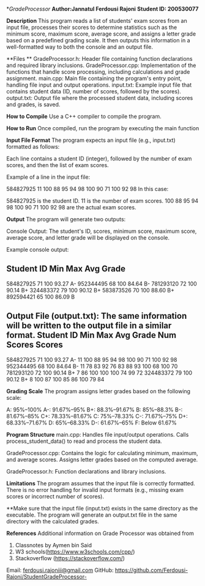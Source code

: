 **GradeProcessor*
**Author:Jannatul Ferdousi Rajoni**
**Student ID: 200530077**

**Description**
This program reads a list of students' exam scores from an input file, processes their scores to determine statistics such as the minimum score, maximum score, average score, and assigns a letter grade based on a predefined grading scale. It then outputs this information in a well-formatted way to both the console and an output file.

**Files **
GradeProcessor.h: Header file containing function declarations and required library inclusions.
GradeProcessor.cpp: Implementation of the functions that handle score processing, including calculations and grade assignment.
main.cpp: Main file containing the program's entry point, handling file input and output operations.
input.txt: Example input file that contains student data (ID, number of scores, followed by the scores).
output.txt: Output file where the processed student data, including scores and grades, is saved.


**How to Compile**
Use a C++ compiler to compile the program.


**How to Run**
Once compiled, run the program by executing the main function

**Input File Format**
The program expects an input file (e.g., input.txt) formatted as follows:

Each line contains a student ID (integer), followed by the number of exam scores, and then the list of exam scores.

Example of a line in the input file:

584827925 11 100 88 95 94 98 100 90 71 100 92 98
In this case:

584827925 is the student ID.
11 is the number of exam scores.
100 88 95 94 98 100 90 71 100 92 98 are the actual exam scores.

**Output**
The program will generate two outputs:

Console Output: The student's ID, scores, minimum score, maximum score, average score, and letter grade will be displayed on the console.

Example console output:

Student ID     Min     Max     Avg   Grade
---------------------------------------------
 584827925       71      100    93.27       A- 
 952344495       68      100    84.64       B- 
 781293120       72      100    90.14       B+ 
 324483372       79      100    90.12       B+ 
 583873526       70      100    88.60       B+ 
 892594421       65      100    86.09        B 

Output File (output.txt): The same information will be written to the output file in a similar format.
Student ID     Min     Max     Avg   Grade          Num Scores    Scores
------------------------------------------------------------------------------------------
 584827925       71      100    93.27       A-         11 100  88  95  94  98 100  90  71 100  92  98 
 952344495       68      100    84.64       B-         11  78  83  92  76  83  88  93 100  68 100  70 
 781293120       72      100    90.14       B+          7  86 100 100 100  74  99  72 
 324483372       79      100    90.12       B+          8 100  87 100  85  86 100  79  84 

**Grading Scale**
The program assigns letter grades based on the following scale:

A: 95%–100%
A-: 91.67%–95%
B+: 88.3%–91.67%
B: 85%–88.3%
B-: 81.67%–85%
C+: 78.33%–81.67%
C: 75%–78.33%
C-: 71.67%–75%
D+: 68.33%–71.67%
D: 65%–68.33%
D-: 61.67%–65%
F: Below 61.67%


**Program Structure**
main.cpp:
Handles file input/output operations.
Calls process_student_data() to read and process the student data.

GradeProcessor.cpp:
Contains the logic for calculating minimum, maximum, and average scores.
Assigns letter grades based on the computed average.

GradeProcessor.h:
Function declarations and library inclusions.

**Limitations**
The program assumes that the input file is correctly formatted.
There is no error handling for invalid input formats (e.g., missing exam scores or incorrect number of scores).


**Make sure that the input file (input.txt) exists in the same directory as the executable. The program will generate an output.txt file in the same directory with the calculated grades.

**References**
Additional information on Grade Processor was obtained from
1. Classnotes by Aymen bin Said
2. W3 schools(https://www.w3schools.com/cpp/)
3. Stackoverflow (https://stackoverflow.com/)


Email: ferdousi.rajoniii@gmail.com
GitHub: https://github.com/Ferdousi-Rajoni/StudentGradeProcessor-

